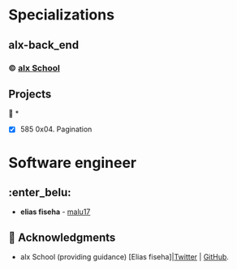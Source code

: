 # Specializations
## alx-back_end
### :copyright: **[alx School](https://www.alx.com/)**

## Projects
:open_file_folder:
*
* [x] 585 0x04. Pagination

# Software engineer
## :enter_belu: 
* **elias fiseha** - [malu17](https://github.com/malu17)

## :mega: Acknowledgments

* alx School (providing guidance)
[Elias fiseha]|[Twitter](https://twitter.com/eliasfiseha1) | [GitHub](https://github.com/malu17).